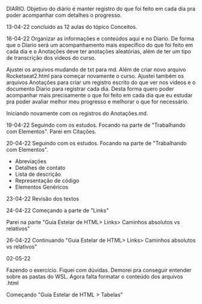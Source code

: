 DIARIO. 
Objetivo do diário é manter registro do que foi feito em cada dia pra poder acompanhar com detalhes o progresso.

13-04-22
concluido as 12 aulas do tópico Conceitos.


16-04-22 
Organizar as informações e conteúdos aqui e no Diario. 
De forma que o Diario será um acompanhamento mais específico do que foi feito em cada dia 
e o Anotações deve ter anotações aleatórias, além de ter um tipo de transcrição dos videos do curso. 

Ajustei os arquivos mudando de txt para md. Além de criar novo arquivo Rocketseat2.html para começar novamente o curso. 
Ajustei também os arquivos Anotações para criar um registro escrito do que ver nos videos e o documento Diario para registrar cada dia. 
Desta forma quero poder acompanhar mais precisamente o que foi feito em cada dia que eu estudar pra poder avaliar melhor meu progresso e melhorar o que for necessário. 

Iniciando novamente com os registros do Anotações.md.

19-04-22 
Seguindo com os estudos. 
Focando na parte de "Trabalhando com Elementos".
Parei em Citações.


20-04-22 
Seguindo com os estudos.
Focando na parte de "Trabalhando com Elementos".
- Abreviações
- Detalhes de contato
- Lista de descrição
- Representação de código
- Elementos Genéricos


23-04-22 
Revisão dos textos 


24-04-22
Começando a parte de "Links"

Parei na parte "Guia Estelar de HTML> Links> Caminhos absolutos vs relativos"

26-04-22
Continuando "Guia Estelar de HTML> Links> Caminhos absolutos vs relativos"

02-05-22 

Fazendo o exercício. Fiquei com dúvidas. Demorei pra conseguir entender sobre as pastas do WSL. 
Agora falta formatar o conteúdo dos arquivos .html 

Começando "Guia Estelar de HTML > Tabelas"











